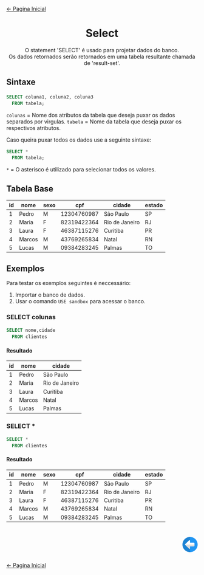 [← Pagina Inicial](../../../README.md)

<h1 align="center">Select</h1>
<p align="center">O statement 'SELECT' é usado para projetar dados do banco.</br>Os dados retornados serão retornados em uma tabela resultante chamada de 'result-set'.</p>

## Sintaxe

```sql
SELECT coluna1, coluna2, coluna3
  FROM tabela;
```

```colunas``` = Nome dos atributos da tabela que deseja puxar os dados separados por virgulas.
```tabela``` = Nome da tabela que deseja puxar os respectivos atributos.

Caso queira puxar todos os dados use a seguinte sintaxe:

```sql
SELECT *
  FROM tabela;
```

```*``` = O asterisco é utilizado para selecionar todos os valores.

## Tabela Base


| id | nome   | sexo | cpf         | cidade         | estado |
|----|--------|------|-------------|----------------|--------|
|  1 | Pedro  | M    | 12304760987 | São Paulo      | SP     |
|  2 | Maria  | F    | 82319422364 | Rio de Janeiro | RJ     |
|  3 | Laura  | F    | 46387115276 | Curitiba       | PR     |
|  4 | Marcos | M    | 43769265834 | Natal          | RN     |
|  5 | Lucas  | M    | 09384283245 | Palmas         | TO     |

## Exemplos

Para testar os exemplos seguintes é neccessário:

1. Importar o banco de dados.
2. Usar o comando ```USE sandbox``` para acessar o banco.

### SELECT colunas

```sql
SELECT nome,cidade
  FROM clientes
```

#### Resultado

| id | nome   | cidade         |
|----|--------|----------------|
|  1 | Pedro  | São Paulo      |
|  2 | Maria  | Rio de Janeiro |
|  3 | Laura  | Curitiba       |
|  4 | Marcos | Natal          |
|  5 | Lucas  | Palmas         |

### SELECT *

```sql
SELECT *
  FROM clientes
```

#### Resultado

| id | nome   | sexo | cpf         | cidade         | estado |
|----|--------|------|-------------|----------------|--------|
|  1 | Pedro  | M    | 12304760987 | São Paulo      | SP     |
|  2 | Maria  | F    | 82319422364 | Rio de Janeiro | RJ     |
|  3 | Laura  | F    | 46387115276 | Curitiba       | PR     |
|  4 | Marcos | M    | 43769265834 | Natal          | RN     |
|  5 | Lucas  | M    | 09384283245 | Palmas         | TO     |

<h1 align="right">
<a href="./statements.md"><img src="../../../images/previous-arrow.svg" alt="previous" width="40px"></a>
</h1>

[← Pagina Inicial](../../../README.md)